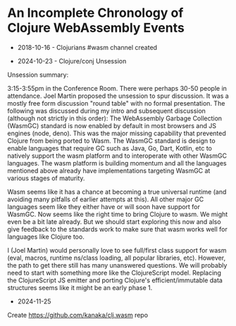 # An Incomplete Chronology of Clojure WebAssembly Events

* 2018-10-16 - Clojurians #wasm channel created

* 2024-10-23 - Clojure/conj Unsession

Unsession summary:

3:15-3:55pm in the Conference Room. There were perhaps 30-50 people in attendance. Joel Martin proposed the unsession to spur discussion. It was a mostly free form discussion "round table" with no formal presentation. The following was discussed during my intro and subsequent discussion (although not strictly in this order): The WebAssembly Garbage Collection (WasmGC) standard is now enabled by default in most browsers and JS engines (node, deno). This was the major missing capability that prevented Clojure from being ported to Wasm. The WasmGC standard is design to enable languages that require GC such as Java, Go, Dart, Kotlin, etc to natively support the wasm platform and to interoperate with other WasmGC languages. The wasm platform is building momentum and all the languages mentioned above already have implementations targeting WasmGC at various stages of maturity.

Wasm seems like it has a chance at becoming a true universal runtime (and avoiding many pitfalls of earlier attempts at this). All other major GC languages seem like they either have or will soon have support for WasmGC. Now seems like the right time to bring Clojure to wasm. We might even be a bit late already. But we should start exploring this now and also give feedback to the standards work to make sure that wasm works well for languages like Clojure too.

I (Joel Martin) would personally love to see full/first class support for wasm (eval, macros, runtime ns/class loading, all popular libraries, etc). However, the path to get there still has many unanswered questions. We will probably need to start with something more like the  ClojureScript model. Replacing the ClojureScript JS emitter and porting Clojure's efficient/immutable data structures seems like it might be an early phase 1.

* 2024-11-25

Create https://github.com/kanaka/clj.wasm repo
